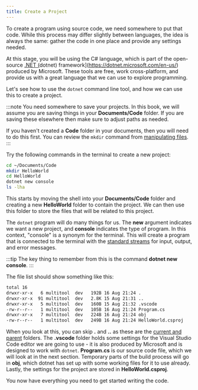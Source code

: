 ```yaml
---
title: Create a Project
---
```


To create a program using source code, we need somewhere to put that code. While this process may differ slightly between languages, the idea is always the same: gather the code in one place and provide any settings needed.

At this stage, you will be using the C# language, which is part of the open-source [.NET (](https://dotnet.microsoft.com/en-us/)dotnet) framework](https://dotnet.microsoft.com/en-us/) produced by Microsoft. These tools are free, work cross-platform, and provide us with a great language that we can use to explore programming.

Let's see how to use the `dotnet` command line tool, and how we can use this to create a project.

:::note
You need somewhere to save your projects. In this book, we will assume you are saving things in your **Documents/Code** folder. If you are saving these elsewhere then make sure to adjust paths as needed.

If you haven't created a **Code** folder in your documents, then you will need to do this first. You can review the `mkdir` command from [manipulating files](../../2-computer-use/1-concepts/5-manipulating-files.md#creating-folders-and-files).
:::

Try the following commands in the terminal to create a new project:

```sh
cd ~/Documents/Code
mkdir HelloWorld
cd HelloWorld
dotnet new console
ls -lha
```

This starts by moving the shell into your **Documents/Code** folder and creating a new **HelloWorld** folder to contain the project. We can then use this folder to store the files that will be related to this project.

The `dotnet` program will do many things for us. The **new** argument indicates we want a new project, and **console** indicates the type of program. In this context, "console" is a synonym for the terminal. This will create a program that is connected to the terminal with the [standard streams](../../2-computer-use/1-concepts/7-streams.md) for input, output, and error messages.

:::tip
The key thing to remember from this is the command **dotnet new console**.
:::

The file list should show something like this:

```sh
total 16
drwxr-xr-x   6 multitool  dev   192B 16 Aug 21:24 .
drwxr-xr-x  91 multitool  dev   2.8K 15 Aug 21:31 ..
drwxr-xr-x   5 multitool  dev   160B 15 Aug 21:32 .vscode
-rw-r--r--   1 multitool  dev   105B 16 Aug 21:24 Program.cs
drwxr-xr-x   7 multitool  dev   224B 16 Aug 21:24 obj
-rw-r--r--   1 multitool  dev   249B 16 Aug 21:24 HelloWorld.csproj
```

When you look at this, you can skip **.** and **..** as these are the [current and parent](../../2-computer-use/1-concepts/3-files-systems.md#tree-metaphor) folders. The **.vscode** folder holds some settings for the Visual Studio Code editor we are going to use - it is also produced by Microsoft and is designed to work with `dotnet`. **Program.cs** is our source code file, which we will look at in the next section. Temporary parts of the build process will go in **obj**, which dotnet has set up with some working files for it to use already. Lastly, the settings for the project are stored in **HelloWorld.csproj**.

You now have everything you need to get started writing the code.
